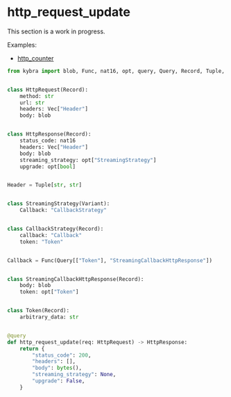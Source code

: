 # http_request_update

This section is a work in progress.

Examples:

-   [http_counter](https://github.com/demergent-labs/kybra/tree/main/examples/motoko_examples/http_counter)

```python
from kybra import blob, Func, nat16, opt, query, Query, Record, Tuple, Variant, Vec


class HttpRequest(Record):
    method: str
    url: str
    headers: Vec["Header"]
    body: blob


class HttpResponse(Record):
    status_code: nat16
    headers: Vec["Header"]
    body: blob
    streaming_strategy: opt["StreamingStrategy"]
    upgrade: opt[bool]


Header = Tuple[str, str]


class StreamingStrategy(Variant):
    Callback: "CallbackStrategy"


class CallbackStrategy(Record):
    callback: "Callback"
    token: "Token"


Callback = Func(Query[["Token"], "StreamingCallbackHttpResponse"])


class StreamingCallbackHttpResponse(Record):
    body: blob
    token: opt["Token"]


class Token(Record):
    arbitrary_data: str


@query
def http_request_update(req: HttpRequest) -> HttpResponse:
    return {
        "status_code": 200,
        "headers": [],
        "body": bytes(),
        "streaming_strategy": None,
        "upgrade": False,
    }
```
